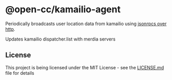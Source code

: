 # @open-cc/kamailio-agent

Periodically broadcasts user location data from kamailio using [jsonrpcs over http](https://kamailio.org/docs/modules/5.1.x/modules/jsonrpcs.html#idm1029969612).

Updates kamailio dispatcher.list with merdia servers

## License

This project is being licensed under the MIT License - see the [LICENSE.md](LICENSE.md) file for details